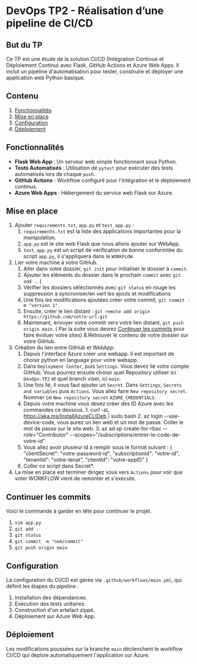 # DevOps TP2 - Réalisation d’une pipeline de CI/CD

## But du TP
Ce TP est une étude de  la solution CI/CD (Intégration Continue et Déploiement Continu) avec Flask, GitHub Actions et Azure Web Apps. Il inclut un pipeline d'automatisation pour tester, construire et déployer une application web Python basique.

## Contenu

1. [Fonctionnalités](#fonctionnalités)
2. [Mise en place](#mise-en-place)
3. [Configuration](#configuration)
4. [Déploiement](#déploiement)


## Fonctionnalités
- **Flask Web App** : Un serveur web simple fonctionnant sous Python.
- **Tests Automatisés** : Utilisation de `pytest` pour exécuter des tests automatisés lors de chaque `push`.
- **GitHub Actions** : Workflow configuré pour l'intégration et le déploiement continus.
- **Azure Web Apps** : Hébergement du service web Flask sur Azure.

## Mise en place

1. Ajouter ```requirements.txt```, ```app.py``` et ```test_app.py``` :
     1. ```requirements.txt``` est la liste des applications importantes pour la manipulation.
     2. ```app.py``` est le site web Flask que nous allons ajouter sur WebApp.
     3. ```test_app.py``` est un script de vérification de bonne conformitée du script ```app.py```, il s'appliquera dans le ```WORKFLOW```.
2. Lier votre machine à votre GitHub.
     1. Aller dans votre dossier, ```git init``` pour initialiser le dossier à ```commit```.
     3. Ajouter les éléments du dossier dans le prochain ```commit``` avec ```git add .```. (
     4. Vérifier les dossiers séléctionnés avec ```git status``` en rouge les suppression à syncroniser/en vert les ajouts et modifications
     5. Une fois les modifications ajoutées créer votre commit, ```git commit -m "version 1"```
     6. Ensuite, créer le lien distant : ```git remote add origin https://github.com/votre-url.git```
     7. Maintenant, envoyer votre commit vers votre lien distant, ```git push origin main```. ( Par la suite vous devrez [Continuer les commits](#continuer-les-commits) pour faire évoluer votre sites) 
     8.Retrouver le contenu de votre dossier sur votre GitHub.
3. Création du lien entre GitHub et WebApp.
     1. Depuis l'interface Azure créer une webapp. Il est important de choisir python en language pour votre webapp.
     2. Dans ```Deployment Center```, puis ```Settings```. Vous devez lié votre compte GitHub. Vous pourrez ensuite choisir quel Repository utiliser ici ```DevOps-TP2``` et quel branch viser, ici ```main```.
     3. Une fois lié, il vous faut ajouter un ```Secret```. Dans ```Settings```, ```Secrets and variables``` puis ```Actions```. Vous allez faire ```New repository secret```. Nommer ce ```New repository secret``` ```AZURE_CREDENTIALS```.
     4. Depuis votre machine vous devez créer des ID Azure avec les commandes ce dessous.
             1. curl -sL https://aka.ms/InstallAzureCLIDeb | sudo bash
             2. az login --use-device-code, vous aurez un lien web et un mot de passe. Coller le mot de passe sur le site web.
             3. az ad sp create-for-rbac --role="Contributor" --scopes="/subscriptions/entrer-le-code-de-votre-id"
     5. Vous allez avoir plusieur id à remplir sous le format suivant :
         {
              "clientSecret":  "votre-password-id",
              "subscriptionId":  "votre-id",
              "tenantId":  "votre-tenat",
              "clientId":  "votre-appID"
          }
     6. Coller ce script dans Secret*.
4. La mise en place est terminer dirigez vous vers ```Actions``` pour voir que voter WORKFLOW vient de remonter et s'execute.

## Continuer les commits
Voici le commande à garder en tête pour continuer le projet.
1. ```vim app.py```
2. ```git add .```
3. ```git status```
4. ```git commit -m "nom/commit"```
5. ```git push origin main```

## Configuration
La configuration du CI/CD est gérée via `.github/workflows/main.yml`, qui définit les étapes du pipeline :

1. Installation des dépendances.
2. Exécution des tests unitaires.
3. Construction d'un artefact zippé.
4. Déploiement sur Azure Web App.

## Déploiement
Les modifications poussées sur la branche `main` déclenchent le workflow CI/CD qui déploie automatiquement l'application sur Azure.




